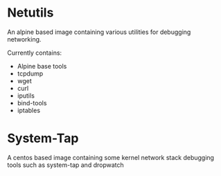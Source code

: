 # Netutils

An alpine based image containing various utilities for debugging networking.

Currently contains:

- Alpine base tools
- tcpdump
- wget
- curl
- iputils
- bind-tools
- iptables

# System-Tap

A centos based image containing some kernel network stack debugging tools such as system-tap and dropwatch

